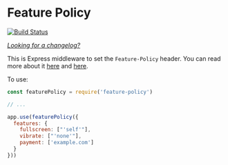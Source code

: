 Feature Policy
==============
[![Build Status](https://travis-ci.org/helmetjs/feature-policy.svg?branch=master)](https://travis-ci.org/helmetjs/feature-policy)

[_Looking for a changelog?_](https://github.com/helmetjs/helmet/blob/master/HISTORY.md)

This is Express middleware to set the `Feature-Policy` header. You can read more about it [here](https://scotthelme.co.uk/a-new-security-header-feature-policy/) and [here](https://developers.google.com/web/updates/2018/06/feature-policy).

To use:

```javascript
const featurePolicy = require('feature-policy')

// ...

app.use(featurePolicy({
  features: {
    fullscreen: ["'self'"],
    vibrate: ["'none'"],
    payment: ['example.com']
  }
}))
```
